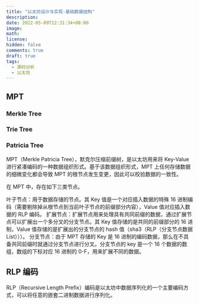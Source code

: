 ```yaml
---
title: "以太坊设计与实现-基础数据结构"
description:
date: 2022-05-09T22:31:34+08:00
image:
math:
license:
hidden: false
comments: true
draft: true
tags:
  - 源码分析
  - 以太坊
---
```


## MPT

### Merkle Tree

### Trie Tree

### Patricia Tree

MPT（Merkle Patricia Tree），默克尔压缩前缀树，是以太坊用来将 Key-Value 进行紧凑编码的一种数据组织形式。基于该数据组织形式，MPT 上任何存储数据的细微变化都会导致 MPT 的根节点发生变更，因此可以校验数据的一致性。

在 MPT 中，存在如下三类节点。

叶子节点：用于数据存储的节点。其 Key 值是一个对应插入数据的特殊 16 进制编码（需要剔除掉从根节点到当前叶子节点的前缀部分内容），Value 值对应插入数据的 RLP 编码。
扩展节点：扩展节点用来处理具有共同前缀的数据，通过扩展节点可以扩展出一个多分叉的分支节点。其 Key 值存储的是共同的前缀部分的 16 进制，Value 值存储的是扩展出的分支节点的 hash 值（sha3（RLP（分支节点数据 List）））。
分支节点：由于 MPT 存储的 Key 是 16 进制的编码数据，那么在不具备共同前缀时就通过分支节点进行分叉。分支节点的 key 是一个 16 个数据的数组，数组的下标对应 16 进制的 0-F，用来扩展不同的数据。

## RLP 编码

RLP（Recursive Length Prefix）编码是以太坊中数据序列化的一个主要编码方式，可以将任意的嵌套二进制数据进行序列化。
